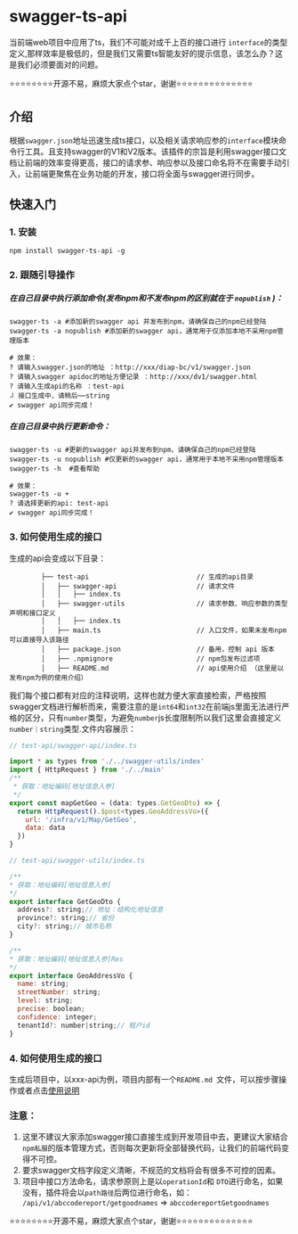# swagger-ts-api
当前端web项目中应用了ts，我们不可能对成千上百的接口进行 `interface`的类型定义,那样效率是极低的，但是我们又需要ts智能友好的提示信息，该怎么办？这是我们必须要面对的问题。

⭐️⭐️⭐️⭐️⭐️⭐️⭐️⭐️开源不易，麻烦大家点个star，谢谢⭐️⭐️⭐️⭐️⭐️⭐️⭐️⭐️⭐️⭐️⭐️⭐️⭐️⭐️

## 介绍
根据`swagger.json`地址迅速生成ts接口，以及相关请求响应参的`interface`模块命令行工具。且支持swagger的V1和V2版本。该插件的宗旨是利用swagger接口文档让前端的效率变得更高，接口的请求参、响应参以及接口命名将不在需要手动引入，让前端更聚焦在业务功能的开发，接口将全面与swagger进行同步。

## 快速入门

### 1. 安装

```
npm install swagger-ts-api -g
```

### 2. 跟随引导操作

##### 在自己目录中执行添加命令(发布npm和不发布npm的区别就在于 `nopublish` )：
```
swagger-ts -a #添加新的swagger api 并发布到npm，请确保自己的npm已经登陆
swagger-ts -a nopublish #添加新的swagger api，通常用于仅添加本地不采用npm管理版本

```

```
# 效果：
? 请输入swagger.json的地址 ：http://xxx/diap-bc/v1/swagger.json
? 请输入swagger apidoc的地址方便记录 ：http://xxx/dv1/swagger.html
? 请输入生成api的名称 ：test-api
⠼ 接口生成中，请稍后⋯⋯string
✔ swagger api同步完成！
```



##### 在自己目录中执行更新命令：
```
swagger-ts -u #更新的swagger api并发布到npm，请确保自己的npm已经登陆
swagger-ts -u nopublish #仅更新的swagger api，通常用于本地不采用npm管理版本
swagger-ts -h  #查看帮助
```

```
# 效果：
swagger-ts -u +
? 请选择更新的api: test-api
✔ swagger api同步完成！
```
### 3. 如何使用生成的接口
生成的api会变成以下目录：
```
        ├── test-api                           // 生成的api目录
        │   ├── swagger-api                    // 请求文件
        │   │   ├── index.ts                   
        │   ├── swagger-utils                  // 请求参数、响应参数的类型声明和接口定义
        │   │   ├── index.ts                   
        │   ├── main.ts                        // 入口文件，如果未发布npm可以直接导入该路径    
        │   ├── package.json                   // 备用，控制 api 版本
        │   ├── .npmignore                     // npm包发布过滤项 
        │   ├── README.md                      // api使用介绍 （这里是以发布npm为例的使用介绍）
```   

我们每个接口都有对应的注释说明，这样也就方便大家直接检索，严格按照swagger文档进行解析而来，需要注意的是`int64`和`int32`在前端js里面无法进行严格的区分，只有`number`类型，为避免`number`js长度限制所以我们这里会直接定义`number｜string`类型.文件内容展示：

``` javascript
// test-api/swagger-api/index.ts

import * as types from './../swagger-utils/index'
import { HttpRequest } from './../main'
/**
 * 获取：地址编码[地址信息入参]
 */
export const mapGetGeo = (data: types.GetGeoDto) => {
  return HttpRequest().$post<types.GeoAddressVo>({
    url: '/infra/v1/Map/GetGeo',
    data: data
  })
}
```
``` javascript
// test-api/swagger-utils/index.ts

/**
* 获取：地址编码[地址信息入参]
*/
export interface GetGeoDto {
  address?: string;// 地址：结构化地址信息
  province?: string;// 省份
  city?: string;// 城市名称  
}

/**
* 获取：地址编码[地址信息入参]Res
*/
export interface GeoAddressVo {
  name: string;
  streetNumber: string;
  level: string;
  precise: boolean;
  confidence: integer;
  tenantId?: number|string;// 租户id
}

```
### 4. 如何使用生成的接口
生成后项目中，以xxx-api为例，项目内部有一个`README.md `文件，可以按步骤操作或者点击[使用说明](https://github.com/ldc2726/swagger-api-template)

### 注意：
1. 这里不建议大家添加swagger接口直接生成到开发项目中去，更建议大家结合`npm私服`的版本管理方式，否则每次更新将全部替换代码，让我们的前端代码变得不可控。
2. 要求swagger文档字段定义清晰，不规范的文档将会有很多不可控的因素。
3. 项目中接口方法命名，请求参原则上是以`operationId`和 `DTO`进行命名，如果没有，插件将会以`path路径`后两位进行命名，如：
`/api/v1/abccodereport/getgoodnames` => `abccodereportGetgoodnames`

⭐️⭐️⭐️⭐️⭐️⭐️⭐️⭐️开源不易，麻烦大家点个star，谢谢⭐️⭐️⭐️⭐️⭐️⭐️⭐️⭐️⭐️⭐️⭐️⭐️⭐️⭐️

